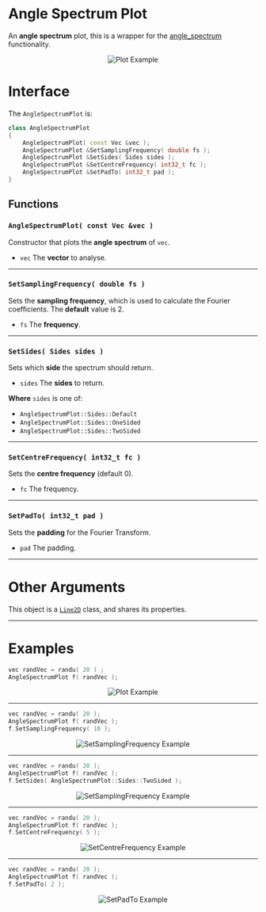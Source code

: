 # Angle Spectrum Plot
An **angle spectrum** plot, this is a wrapper for the
[angle_spectrum](http://matplotlib.org/api/pyplot_api.html#matplotlib.pyplot.angle_spectrum)
functionality.

<p align="center"><img src="/images/AngleSpectrumPlot.png" alt="Plot Example"></p>

# Interface
The `AngleSpectrumPlot` is:
````cpp
class AngleSpectrumPlot
{
    AngleSpectrumPlot( const Vec &vec );
    AngleSpectrumPlot &SetSamplingFrequency( double fs );
    AngleSpectrumPlot &SetSides( Sides sides );
    AngleSpectrumPlot &SetCentreFrequency( int32_t fc );
    AngleSpectrumPlot &SetPadTo( int32_t pad );
}
````

## Functions

### `AngleSpectrumPlot( const Vec &vec )`
Constructor that plots the **angle spectrum** of `vec`.

* `vec` The **vector** to analyse.

----

### `SetSamplingFrequency( double fs )`
Sets the **sampling frequency**, which is used to calculate the Fourier coefficients.
The **default** value is 2.

* `fs` The **frequency**.

----

### `SetSides( Sides sides )`
Sets which **side** the spectrum should return.

* `sides` The **sides** to return.

**Where** `sides` is one of:

 * `AngleSpectrumPlot::Sides::Default`
 * `AngleSpectrumPlot::Sides::OneSided`
 * `AngleSpectrumPlot::Sides::TwoSided`

----

### `SetCentreFrequency( int32_t fc )`
Sets the **centre frequency** (default 0). 

* `fc` The frequency.

----

### `SetPadTo( int32_t pad )`
Sets the **padding** for the Fourier Transform.

* `pad` The padding.

----

# Other Arguments
This object is a [`Line2D`](../../properties/line2d) class, and shares its
properties.

----

# Examples

```cpp
vec randVec = randu( 20 ) ;
AngleSpectrumPlot f( randVec );
```
<p align="center"><img src="/images/AngleSpectrumPlot.png" alt="Plot Example"></p>

----

```cpp
vec randVec = randu( 20 );
AngleSpectrumPlot f( randVec );
f.SetSamplingFrequency( 10 );
```
<p align="center"><img src="/images/AngleSpectrumPlot_SamplingFrequency.png" alt="SetSamplingFrequency Example"></p>

----

```cpp
vec randVec = randu( 20 );
AngleSpectrumPlot f( randVec );
f.SetSides( AngleSpectrumPlot::Sides::TwoSided );
```
<p align="center"><img src="/images/AngleSpectrumPlot_SetSides.png" alt="SetSamplingFrequency Example"></p>

----

```cpp
vec randVec = randu( 20 );
AngleSpectrumPlot f( randVec );
f.SetCentreFrequency( 5 );
```
<p align="center"><img src="/images/AngleSpectrumPlot_SetCentreFrequency.png" alt="SetCentreFrequency Example"></p>

----

```cpp
vec randVec = randu( 20 );
AngleSpectrumPlot f( randVec );
f.SetPadTo( 2 );
```
<p align="center"><img src="/images/AngleSpectrumPlot_SetPadTo.png" alt="SetPadTo Example"></p>